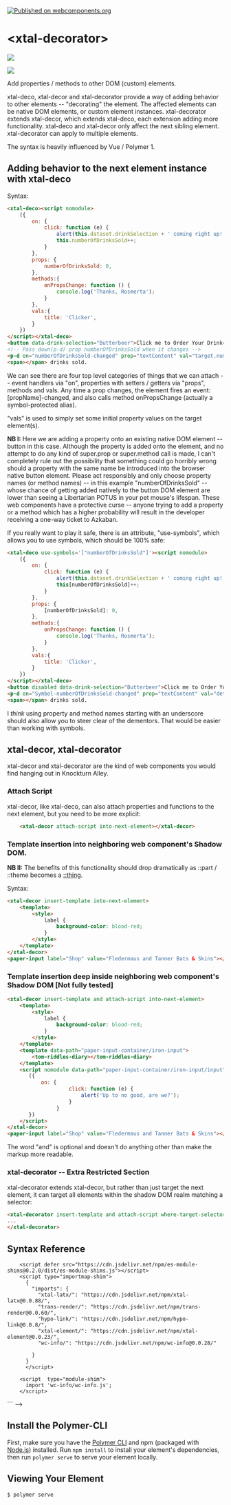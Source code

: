 [![Published on webcomponents.org](https://img.shields.io/badge/webcomponents.org-published-blue.svg)](https://www.webcomponents.org/element/xtal-decorator)

# \<xtal-decorator\>

<a href="https://nodei.co/npm/xtal-decorator/"><img src="https://nodei.co/npm/xtal-decorator.png"></a>

<img src="https://badgen.net/bundlephobia/minzip/xtal-decorator">

Add properties / methods to other DOM (custom) elements.

xtal-deco, xtal-decor and xtal-decorator provide a way of adding behavior to other elements -- "decorating" the element.  The affected elements can be native DOM elements, or custom element instances. xtal-decorator extends xtal-decor, which extends xtal-deco, each extension adding more functionality. xtal-deco and xtal-decor only affect the next sibling element.  xtal-decorator can apply to multiple elements.

The syntax is heavily influenced by Vue / Polymer 1.

## Adding behavior to the next element instance with xtal-deco

Syntax:


```html
<xtal-deco><script nomodule>
    ({
        on: {
            click: function (e) {
                alert(this.dataset.drinkSelection + ' coming right up!');
                this.numberOfDrinksSold++;
            }
        },
        props: {
            numberOfDrinksSold: 0,
        },
        methods:{
            onPropsChange: function () {
                console.log('Thanks, Rosmerta');
            }
        },
        vals:{
            title: 'Clicker',
        }
    })
</script></xtal-deco>
<button data-drink-selection="Butterbeer">Click me to Order Your Drink</button>
<!-- Pass down(p-d) prop numberOfDrinksSold when it changes -->
<p-d on="numberOfDrinksSold-changed" prop="textContent" val="target.numberOfDrinksSold"></p-d>
<span></span> drinks sold.

```

We can see there are four top level categories of things that we can attach -- event handlers via "on", properties with setters / getters via "props", methods and vals.  Any time a prop changes, the element fires an event:  [propName]-changed, and also calls method onPropsChange (actually a symbol-protected alias).

"vals" is used to simply set some initial property values on the target element(s).

**NB I:**  Here we are adding a property onto an existing native DOM element -- button in this case.  Although the property is added onto the element, and no attempt to do any kind of super.prop or super.method call is made, I can't completely rule out the possibility that something could go horribly wrong should a property with the same name be introduced into the browser native button element.  Please act responsibly and only choose property names (or method names) -- in this example "numberOfDrinksSold" -- whose chance of getting added natively to the button DOM element are lower than seeing a Libertarian POTUS in your pet mouse's lifespan.  These web components have a protective curse -- anyone trying to add a property or a method which has a higher probability will result in the developer receiving a one-way ticket to Azkaban.

If you really want to play it safe, there is an attribute, "use-symbols", which allows you to use symbols, which should be 100% safe:

```html
<xtal-deco use-symbols='["numberOfDrinksSold"]'><script nomodule>
    ({
        on: {
            click: function (e) {
                alert(this.dataset.drinkSelection + ' coming right up!');
                this[numberOfDrinksSold]++;
            }
        },
        props: {
            [numberOfDrinksSold]: 0,
        },
        methods:{
            onPropsChange: function () {
                console.log('Thanks, Rosmerta');
            }
        },
        vals:{
            title: 'Clicker',
        }
    })
</script></xtal-deco>
<button disabled data-drink-selection="Butterbeer">Click me to Order Your Drink</button>
<p-d on="Symbol-numberOfDrinksSold-changed" prop="textContent" val="detail.value"></p-d>
<span></span> drinks sold.
```

I *think* using property and method names starting with an underscore should also allow you to steer clear of the dementors. That would be easier than working with symbols.

## xtal-decor, xtal-decorator

xtal-decor and xtal-decorator are the kind of web components you would find hanging out in Knockturn Alley.

### Attach Script

xtal-decor, like xtal-deco, can also attach properties and functions to the next element, but you need to be more explicit:

```html
    <xtal-decor attach-script into-next-element></xtal-decor>
```

###  Template insertion into neighboring web component's Shadow DOM.

**NB II:** The benefits of this functionality should drop dramatically as ::part / ::theme becomes a [::thing](https://meowni.ca/posts/part-theme-explainer/).

Syntax:

```html
<xtal-decor insert-template into-next-element>
    <template>
        <style>
            label {
                background-color: blood-red;
            }
        </style>
    </template>
</xtal-decor>
<paper-input label="Shop" value="Fledermaus and Tanner Bats & Skins"></paper-input>
```

### Template insertion deep inside neighboring web component's Shadow DOM [Not fully tested]


```html
<xtal-decor insert-template and attach-script into-next-element>
    <template>
        <style>
            label {
                background-color: blood-red;
            }
        </style>
    </template>
    <template data-path="paper-input-container/iron-input">
        <tom-riddles-diary></tom-riddles-diary>
    </template>
    <script nomodule data-path="paper-input-container/iron-input/input">
       ({
           on: {
                    click: function (e) {
                        alert('Up to no good, are we?');
                    }
                }
       })
    </script>
</xtal-decor>
<paper-input label="Shop" value="Fledermaus and Tanner Bats & Skins"></paper-input>
```

The word "and" is optional and doesn't do anything other than make the markup more readable.

### xtal-decorator -- Extra Restricted Section

xtal-decorator extends xtal-decor, but rather than just target the next element, it can target all elements within the shadow DOM realm matching a selector:

```html
<xtal-decorator insert-template and attach-script where-target-selector="paper-input" >
...
</xtal-decorator>
```

## Syntax Reference

<!--
```
<custom-element-demo>
<template>
      <wc-info
        package-name="npm.xtal-decorator"
        href="https://unpkg.com/xtal-decorator@0.0.35/html.json"
      >
        <!-- Use experimental import maps -->
        <script defer src="https://cdn.jsdelivr.net/npm/es-module-shims@0.2.0/dist/es-module-shims.js"></script>
        <script type="importmap-shim">
          {
            "imports": {
              "xtal-latx/": "https://cdn.jsdelivr.net/npm/xtal-latx@0.0.88/",
              "trans-render/": "https://cdn.jsdelivr.net/npm/trans-render@0.0.60/",
              "hypo-link/": "https://cdn.jsdelivr.net/npm/hypo-link@0.0.8/",
              "xtal-element/": "https://cdn.jsdelivr.net/npm/xtal-element@0.0.23/",
              "wc-info/": "https://cdn.jsdelivr.net/npm/wc-info@0.0.28/"
              
            }
          }
          </script>
          
        <script  type="module-shim">
          import 'wc-info/wc-info.js';
        </script>
</template>
</custom-element-demo>
```
-->

## Install the Polymer-CLI

First, make sure you have the [Polymer CLI](https://www.npmjs.com/package/polymer-cli) and npm (packaged with [Node.js](https://nodejs.org)) installed. Run `npm install` to install your element's dependencies, then run `polymer serve` to serve your element locally.

## Viewing Your Element

```
$ polymer serve
```


